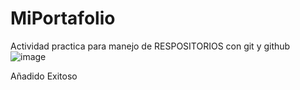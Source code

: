 # MiPortafolio
Actividad practica para manejo de RESPOSITORIOS con git y github
![image](https://github.com/user-attachments/assets/c8dfaabf-5836-4fad-b7e7-af0d749a0c7d)

Añadido Exitoso